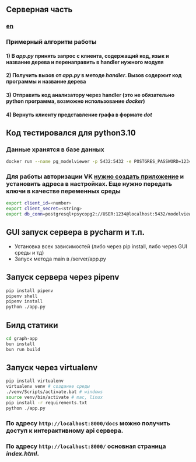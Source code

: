 ## Серверная часть 

### [en](./readmeeng.md)
### Примерный алгоритм работы 
#### 1) В *app.py* принять запрос с клиента, содержащий код, язык и название дерева и перенаправить в handler нужного модуля
#### 2) Получить вызов от *app.py* в методе *handler*. Вызов содержит код программы и название дерева
#### 3) Отправить код анализатору через handler (это не обязательно python программа, возможно использование *docker*)
#### 4) Вернуть клиенту представление графа в формате *dot*

## Код тестировался для python3.10
### Данные хранятся в базе данных
```bash
docker run --name pg_modelviewer -p 5432:5432 -e POSTGRES_PASSWORD=1234 -e POSTGRES_USER=USER -e POSTGRES_DB=modelviewer postgres
```
### Для работы авторизации VK [нужно создать приложение](https://vk.com/apps?act=manage) и установить адреса в настройках. Еще нужно передать ключи в качестве переменных среды
```bash
export client_id=<number>
export client_secret=<string>
export db_conn=postgresql+psycopg2://USER:1234@localhost:5432/modelviewer
```
## GUI запуск сервера в pycharm и т.п.
* Установка всех зависимостей (либо через pip install, либо через GUI среды и тд)
* Запуск метода main в /server/app.py
## Запуск сервера через pipenv
```bash
pip install pipenv
pipenv shell
pipenv install
python ./app.py
```

## Билд статики
```bash
cd graph-app
bun install
bun run build
```

## Запуск через virtualenv
```bash
pip install virtualenv
virtualenv venv # создание среды
./venv/Scripts/activate.bat # windows
source venv/bin/activate # mac, linux
pip install -r requirements.txt 
python ./app.py
```
### По адресу `http://localhost:8000/docs` можно получить доcтуп к интерактивному api сервера.
### По адресу `http://localhost:8000/` основная страница *index.html*.
